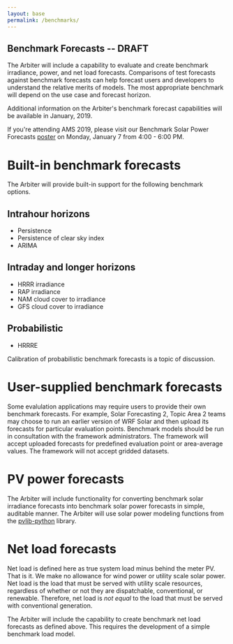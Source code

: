 ```yaml
---
layout: base
permalink: /benchmarks/
---
```


## Benchmark Forecasts -- DRAFT

The Arbiter will include a capability to evaluate and create benchmark
irradiance, power, and net load forecasts. Comparisons of test forecasts
against benchmark forecasts can help forecast users and developers to
understand the relative merits of models. The most appropriate benchmark
will depend on the use case and forecast horizon.

Additional information on the Arbiter's benchmark forecast capabilities
will be available in January, 2019.

If you're attending AMS 2019, please visit our Benchmark Solar Power
Forecasts
[poster](https://ams.confex.com/ams/2019Annual/meetingapp.cgi/Paper/354730)
on Monday, January 7 from 4:00 - 6:00 PM.


Built-in benchmark forecasts
============================

The Arbiter will provide built-in support for the following benchmark options.

Intrahour horizons
------------------

* Persistence
* Persistence of clear sky index
* ARIMA


Intraday and longer horizons
----------------------------

* HRRR irradiance
* RAP irradiance
* NAM cloud cover to irradiance
* GFS cloud cover to irradiance


Probabilistic
-------------

* HRRRE

Calibration of probabilistic benchmark forecasts is a topic of discussion.


User-supplied benchmark forecasts
=================================

Some evalulation applications may require users to provide their own
benchmark forecasts. For example, Solar Forecasting 2, Topic Area 2
teams may choose to run an earlier version of WRF Solar and then upload
its forecasts for particular evaluation points. Benchmark models should
be run in consultation with the framework administrators. The framework
will accept uploaded forecasts for predefined evaluation point or
area-average values. The framework will not accept gridded datasets.


PV power forecasts
==================

The Arbiter will include functionality for converting benchmark solar
irradiance forecasts into benchmark solar power forecasts in simple,
auditable manner. The Arbiter will use solar power modeling functions
from the [pvlib-python](https://pvlib-python.readthedocs.io/en/latest/)
library.


Net load forecasts
==================

Net load is defined here as true system load minus behind the meter PV.
That is it. We make no allowance for wind power or utility scale solar power.
Net load is the load that must be served with utility scale resources,
regardless of whether or not they are dispatchable, conventional, or renewable.
Therefore, net load is *not equal* to the load that must be served with
conventional generation.

The Arbiter will include the capability to create benchmark net load
forecasts as defined above. This requires the development of a simple
benchmark load model.